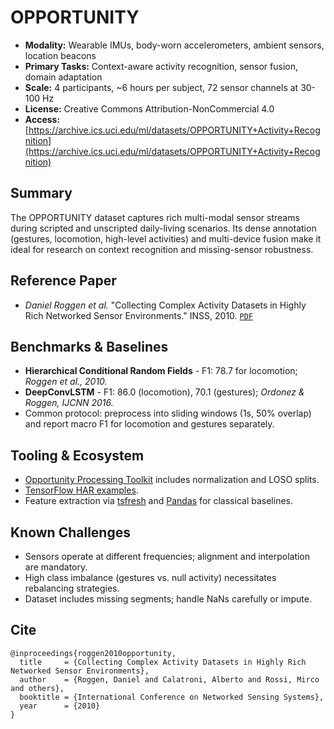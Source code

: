 # OPPORTUNITY

- **Modality:** Wearable IMUs, body-worn accelerometers, ambient sensors, location beacons
- **Primary Tasks:** Context-aware activity recognition, sensor fusion, domain adaptation
- **Scale:** 4 participants, ~6 hours per subject, 72 sensor channels at 30-100 Hz
- **License:** Creative Commons Attribution-NonCommercial 4.0
- **Access:** [https://archive.ics.uci.edu/ml/datasets/OPPORTUNITY+Activity+Recognition](https://archive.ics.uci.edu/ml/datasets/OPPORTUNITY+Activity+Recognition)

## Summary
The OPPORTUNITY dataset captures rich multi-modal sensor streams during scripted and unscripted daily-living scenarios. Its dense annotation (gestures, locomotion, high-level activities) and multi-device fusion make it ideal for research on context recognition and missing-sensor robustness.

## Reference Paper
- *Daniel Roggen et al.* "Collecting Complex Activity Datasets in Highly Rich Networked Sensor Environments." INSS, 2010. [`PDF`](https://www.idiap.ch/paper/opportunity)

## Benchmarks & Baselines
- **Hierarchical Conditional Random Fields** - F1: 78.7 for locomotion; *Roggen et al., 2010.*
- **DeepConvLSTM** - F1: 86.0 (locomotion), 70.1 (gestures); *Ordonez & Roggen, IJCNN 2016.*
- Common protocol: preprocess into sliding windows (1s, 50% overlap) and report macro F1 for locomotion and gestures separately.

## Tooling & Ecosystem
- [Opportunity Processing Toolkit](https://github.com/mariusbock/dl-activity-recognition) includes normalization and LOSO splits.
- [TensorFlow HAR examples](https://github.com/tensorflow/tensorflow/tree/master/tensorflow/examples/).
- Feature extraction via [tsfresh](https://tsfresh.readthedocs.io/) and [Pandas](https://pandas.pydata.org/) for classical baselines.

## Known Challenges
- Sensors operate at different frequencies; alignment and interpolation are mandatory.
- High class imbalance (gestures vs. null activity) necessitates rebalancing strategies.
- Dataset includes missing segments; handle NaNs carefully or impute.

## Cite
```
@inproceedings{roggen2010opportunity,
  title     = {Collecting Complex Activity Datasets in Highly Rich Networked Sensor Environments},
  author    = {Roggen, Daniel and Calatroni, Alberto and Rossi, Mirco and others},
  booktitle = {International Conference on Networked Sensing Systems},
  year      = {2010}
}
```
